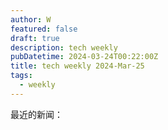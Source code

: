 ```yaml
---
author: W
featured: false
draft: true
description: tech weekly
pubDatetime: 2024-03-24T00:22:00Z
title: tech weekly 2024-Mar-25
tags:
  - weekly
---
```


最近的新闻：

[]()

[]()

[]()

[]()

[]()

[]()

[]()

[]()

[]()
